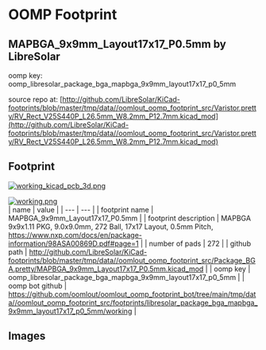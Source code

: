 # OOMP Footprint  
## MAPBGA_9x9mm_Layout17x17_P0.5mm  by LibreSolar  
  
oomp key: oomp_libresolar_package_bga_mapbga_9x9mm_layout17x17_p0_5mm  
  
source repo at: [http://github.com/LibreSolar/KiCad-footprints/blob/master/tmp/data//oomlout_oomp_footprint_src/Varistor.pretty/RV_Rect_V25S440P_L26.5mm_W8.2mm_P12.7mm.kicad_mod](http://github.com/LibreSolar/KiCad-footprints/blob/master/tmp/data//oomlout_oomp_footprint_src/Varistor.pretty/RV_Rect_V25S440P_L26.5mm_W8.2mm_P12.7mm.kicad_mod)  
## Footprint  
  
[![working_kicad_pcb_3d.png](working_kicad_pcb_3d_600.png)](working_kicad_pcb_3d.png)  
  
[![working.png](working_600.png)](working.png)  
| name | value | 
| --- | --- | 
| footprint name | MAPBGA_9x9mm_Layout17x17_P0.5mm | 
| footprint description | MAPBGA 9x9x1.11 PKG, 9.0x9.0mm, 272 Ball, 17x17 Layout, 0.5mm Pitch, https://www.nxp.com/docs/en/package-information/98ASA00869D.pdf#page=1 | 
| number of pads | 272 | 
| github path | http://github.com/LibreSolar/KiCad-footprints/blob/master/tmp/data//oomlout_oomp_footprint_src/Package_BGA.pretty/MAPBGA_9x9mm_Layout17x17_P0.5mm.kicad_mod | 
| oomp key | oomp_libresolar_package_bga_mapbga_9x9mm_layout17x17_p0_5mm | 
| oomp bot github | https://github.com/oomlout/oomlout_oomp_footprint_bot/tree/main/tmp/data//oomlout_oomp_footprint_src/footprints/libresolar_package_bga_mapbga_9x9mm_layout17x17_p0_5mm/working | 
## Images  
